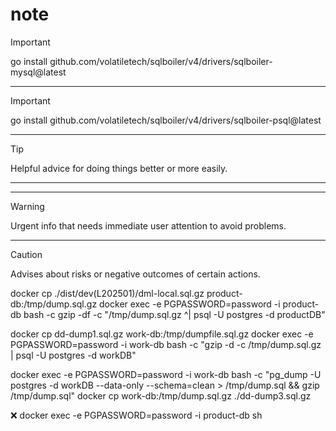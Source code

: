 # note

> [!IMPORTANT]
> go install github.com/volatiletech/sqlboiler/v4/drivers/sqlboiler-mysql@latest

-----

> [!IMPORTANT]
> go install github.com/volatiletech/sqlboiler/v4/drivers/sqlboiler-psql@latest

-----

> [!TIP]
> Helpful advice for doing things better or more easily.

-----

-----

> [!WARNING]
> Urgent info that needs immediate user attention to avoid problems.

-----

> [!CAUTION]
> Advises about risks or negative outcomes of certain actions.

<!-- Load -->
docker cp ./dist/dev(L202501)/dml-local.sql.gz product-db:/tmp/dump.sql.gz
docker exec -e PGPASSWORD=password -i product-db bash -c gzip -df -c "/tmp/dump.sql.gz ^| psql -U postgres -d productDB"

docker cp dd-dump1.sql.gz work-db:/tmp/dumpfile.sql.gz
docker exec -e PGPASSWORD=password -i work-db bash -c "gzip -d -c /tmp/dump.sql.gz | psql -U postgres -d workDB"

<!-- dump -->
docker exec -e PGPASSWORD=password -i work-db bash -c "pg_dump -U postgres -d workDB --data-only --schema=clean > /tmp/dump.sql && gzip /tmp/dump.sql"
docker cp work-db:/tmp/dump.sql.gz ./dd-dump3.sql.gz

❌
docker exec -e PGPASSWORD=password -i product-db sh
